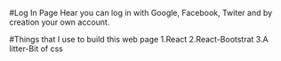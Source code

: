 #Log In Page
    Hear you can log in with Google, Facebook, Twiter and by creation your own account.

#Things that I use to build this web page
    1.React
    2.React-Bootstrat
    3.A litter-Bit of css